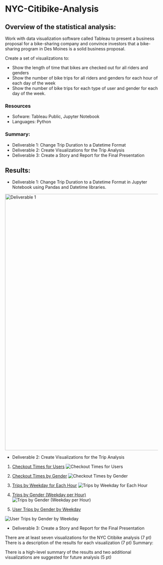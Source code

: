 # NYC-Citibike-Analysis

## Overview of the statistical analysis:

Work with data visualization software called Tableau to present a business proposal for a bike-sharing company and convince investors that a bike-sharing program in Des Moines is a solid business proposal. 

Create a set of visualizations to:

- Show the length of time that bikes are checked out for all riders and genders
- Show the number of bike trips for all riders and genders for each hour of each day of the week
- Show the number of bike trips for each type of user and gender for each day of the week. 

### Resources
- Sofware: Tableau Public, Jupyter Notebook
- Languages: Python

### Summary:
- Deliverable 1: Change Trip Duration to a Datetime Format 
- Deliverable 2: Create Visualizations for the Trip Analysis
- Deliverable 3: Create a Story and Report for the Final Presentation

## Results:

- Deliverable 1: Change Trip Duration to a Datetime Format in Jupyter Notebook using Pandas and Datetime libraries.

<img width="845" alt="Deliverable 1" src="https://user-images.githubusercontent.com/93845867/161459783-e1c7135d-b66b-4c61-92b9-b450127d86f6.png">

- Deliverable 2: Create Visualizations for the Trip Analysis
1. [Checkout Times for Users](https://public.tableau.com/views/CheckoutTimesforUsers_16489733516520/CheckoutTimesforUsers?:language=en-US&:display_count=n&:origin=viz_share_link)
![Checkout Times for Users](https://user-images.githubusercontent.com/93845867/161459933-198db525-118f-47c1-8dac-2ec398199a79.png)

2. [Checkout Times by Gender](https://public.tableau.com/views/CheckoutTimesbyGender_16489736627620/CheckoutTimesbyGender?:language=en-US&:retry=yes&:display_count=n&:origin=viz_share_link)
![Checkout Times by Gender](https://user-images.githubusercontent.com/93845867/161460092-8f256108-9ea1-4248-93ce-3033f8879c06.png)

3. [Trips by Weekday for Each Hour](https://public.tableau.com/views/TripsbyWeekdayforEachHour_16490299730210/TripsbyWeekdayforEachHour?:language=en-US&:retry=yes&:display_count=n&:origin=viz_share_link)
![Trips by Weekday for Each Hour](https://user-images.githubusercontent.com/93845867/161460200-4aaf00ab-9f79-40ae-ab44-4ae01d7b55f7.png)

4. [Trips by Gender (Weekday per Hour)](https://public.tableau.com/views/TripsbyGenderWeekdayperHour_16490306075010/TripsbyGenderWeekdayperHour?:language=en-US&:retry=yes&:display_count=n&:origin=viz_share_link)
![Trips by Gender (Weekday per Hour) ](https://user-images.githubusercontent.com/93845867/161460298-87e2c690-1609-42e7-825d-e51ad942eaf4.png)

5. [User Trips by Gender by Weekday](https://public.tableau.com/views/UserTripsbyGenderbyWeekday_16490315054050/UserTripsbyGenderbyWeekday?:language=en-US&:retry=yes&:display_count=n&:origin=viz_share_link)

![User Trips by Gender by Weekday](https://user-images.githubusercontent.com/93845867/161460418-d4c3bf61-840b-447f-ae7e-1c102fd84260.png)

- Deliverable 3: Create a Story and Report for the Final Presentation

There are at least seven visualizations for the NYC Citibike analysis (7 pt)
There is a description of the results for each visualization (7 pt)
Summary:

There is a high-level summary of the results and two additional visualizations are suggested for future analysis (5 pt)
 
